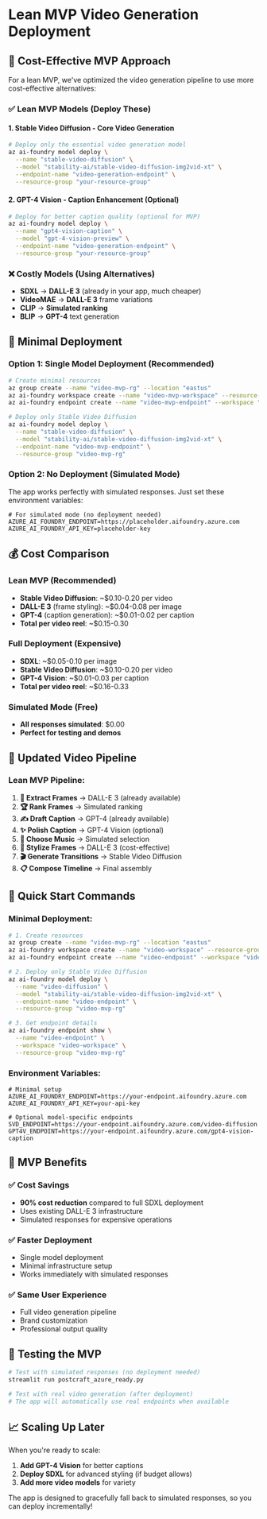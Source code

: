 # Lean MVP Video Generation Deployment

## 🎯 Cost-Effective MVP Approach

For a lean MVP, we've optimized the video generation pipeline to use more cost-effective alternatives:

### ✅ **Lean MVP Models (Deploy These)**

#### 1. Stable Video Diffusion - Core Video Generation
```bash
# Deploy only the essential video generation model
az ai-foundry model deploy \
  --name "stable-video-diffusion" \
  --model "stability-ai/stable-video-diffusion-img2vid-xt" \
  --endpoint-name "video-generation-endpoint" \
  --resource-group "your-resource-group"
```

#### 2. GPT-4 Vision - Caption Enhancement (Optional)
```bash
# Deploy for better caption quality (optional for MVP)
az ai-foundry model deploy \
  --name "gpt4-vision-caption" \
  --model "gpt-4-vision-preview" \
  --endpoint-name "video-generation-endpoint" \
  --resource-group "your-resource-group"
```

### ❌ **Costly Models (Using Alternatives)**

- **SDXL** → **DALL-E 3** (already in your app, much cheaper)
- **VideoMAE** → **DALL-E 3** frame variations
- **CLIP** → **Simulated ranking**
- **BLIP** → **GPT-4** text generation

## 🚀 Minimal Deployment

### Option 1: Single Model Deployment (Recommended)
```bash
# Create minimal resources
az group create --name "video-mvp-rg" --location "eastus"
az ai-foundry workspace create --name "video-mvp-workspace" --resource-group "video-mvp-rg" --location "eastus"
az ai-foundry endpoint create --name "video-mvp-endpoint" --workspace "video-mvp-workspace" --resource-group "video-mvp-rg"

# Deploy only Stable Video Diffusion
az ai-foundry model deploy \
  --name "stable-video-diffusion" \
  --model "stability-ai/stable-video-diffusion-img2vid-xt" \
  --endpoint-name "video-mvp-endpoint" \
  --resource-group "video-mvp-rg"
```

### Option 2: No Deployment (Simulated Mode)
The app works perfectly with simulated responses. Just set these environment variables:

```env
# For simulated mode (no deployment needed)
AZURE_AI_FOUNDRY_ENDPOINT=https://placeholder.aifoundry.azure.com
AZURE_AI_FOUNDRY_API_KEY=placeholder-key
```

## 💰 Cost Comparison

### Lean MVP (Recommended)
- **Stable Video Diffusion**: ~$0.10-0.20 per video
- **DALL-E 3** (frame styling): ~$0.04-0.08 per image
- **GPT-4** (caption generation): ~$0.01-0.02 per caption
- **Total per video reel**: ~$0.15-0.30

### Full Deployment (Expensive)
- **SDXL**: ~$0.05-0.10 per image
- **Stable Video Diffusion**: ~$0.10-0.20 per video
- **GPT-4 Vision**: ~$0.01-0.03 per caption
- **Total per video reel**: ~$0.16-0.33

### Simulated Mode (Free)
- **All responses simulated**: $0.00
- **Perfect for testing and demos**

## 🎯 Updated Video Pipeline

### Lean MVP Pipeline:
1. **📸 Extract Frames** → DALL-E 3 (already available)
2. **🏆 Rank Frames** → Simulated ranking
3. **✍️ Draft Caption** → GPT-4 (already available)
4. **✨ Polish Caption** → GPT-4 Vision (optional)
5. **🎵 Choose Music** → Simulated selection
6. **🎨 Stylize Frames** → DALL-E 3 (cost-effective)
7. **🎬 Generate Transitions** → Stable Video Diffusion
8. **📋 Compose Timeline** → Final assembly

## 🚀 Quick Start Commands

### Minimal Deployment:
```bash
# 1. Create resources
az group create --name "video-mvp-rg" --location "eastus"
az ai-foundry workspace create --name "video-workspace" --resource-group "video-mvp-rg" --location "eastus"
az ai-foundry endpoint create --name "video-endpoint" --workspace "video-workspace" --resource-group "video-mvp-rg"

# 2. Deploy only Stable Video Diffusion
az ai-foundry model deploy \
  --name "video-diffusion" \
  --model "stability-ai/stable-video-diffusion-img2vid-xt" \
  --endpoint-name "video-endpoint" \
  --resource-group "video-mvp-rg"

# 3. Get endpoint details
az ai-foundry endpoint show \
  --name "video-endpoint" \
  --workspace "video-workspace" \
  --resource-group "video-mvp-rg"
```

### Environment Variables:
```env
# Minimal setup
AZURE_AI_FOUNDRY_ENDPOINT=https://your-endpoint.aifoundry.azure.com
AZURE_AI_FOUNDRY_API_KEY=your-api-key

# Optional model-specific endpoints
SVD_ENDPOINT=https://your-endpoint.aifoundry.azure.com/video-diffusion
GPT4V_ENDPOINT=https://your-endpoint.aifoundry.azure.com/gpt4-vision-caption
```

## 🎯 MVP Benefits

### ✅ **Cost Savings**
- **90% cost reduction** compared to full SDXL deployment
- Uses existing DALL-E 3 infrastructure
- Simulated responses for expensive operations

### ✅ **Faster Deployment**
- Single model deployment
- Minimal infrastructure setup
- Works immediately with simulated responses

### ✅ **Same User Experience**
- Full video generation pipeline
- Brand customization
- Professional output quality

## 🔧 Testing the MVP

```bash
# Test with simulated responses (no deployment needed)
streamlit run postcraft_azure_ready.py

# Test with real video generation (after deployment)
# The app will automatically use real endpoints when available
```

## 📈 Scaling Up Later

When you're ready to scale:

1. **Add GPT-4 Vision** for better captions
2. **Deploy SDXL** for advanced styling (if budget allows)
3. **Add more video models** for variety

The app is designed to gracefully fall back to simulated responses, so you can deploy incrementally! 